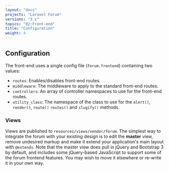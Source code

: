 ```yaml
---
layout: "docs"
projects: "Laravel Forum"
versions: "3.x"
topics: "02:Front-end"
title: "Configuration"
weight: 4
---
```


## Configuration

The front-end uses a single config file (`forum.frontend`) containing two values:

* `routes`: Enables/disables front-end routes.
* `middleware`: The middleware to apply to the standard front-end routes.
* `controllers`: An array of controller namespaces to use for the front-end routes.
* `utility_class`: The namespace of the class to use for the `alert()`, `render()`, `route()` `routes()` and `slugify()` methods.

### Views

Views are published to `resources/views/vendor/forum`. The simplest way to integrate the forum with your existing design is to edit the **master** view, remove undesired markup and make it extend your application's main layout with `@extends`. Note that the master view does pull in jQuery and Bootstrap 3 by default, and includes some jQuery-based JavaScript to support some of the forum frontend features. You may wish to move it elsewhere or re-write it in your own way.
